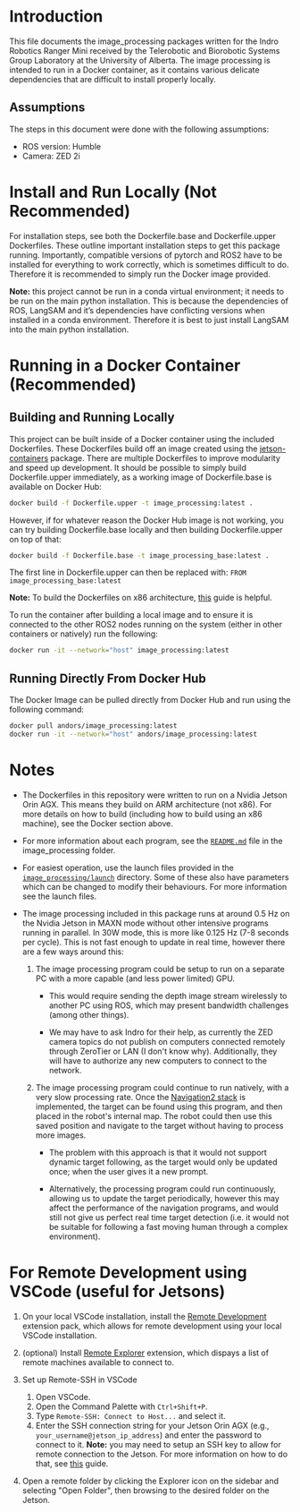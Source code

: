# Introduction

This file documents the image_processing packages written for the Indro Robotics Ranger Mini received by the Telerobotic and Biorobotic Systems Group Laboratory at the University of Alberta. The image processing is intended to run in a Docker container, as it contains various delicate dependencies that are difficult to install properly locally.

## Assumptions

The steps in this document were done with the following assumptions:

- ROS version: Humble
- Camera: ZED 2i


# Install and Run Locally (Not Recommended)

For installation steps, see both the Dockerfile.base and Dockerfile.upper Dockerfiles. These outline important installation steps to get this package running. Importantly, compatible versions of pytorch and ROS2 have to be installed for everything to work correctly, which is sometimes difficult to do. Therefore it is recommended to simply run the Docker image provided.

**Note:** this project cannot be run in a conda virtual environment; it needs to be run on the main python installation. This is because the dependencies of ROS, LangSAM and it’s dependencies have conflicting versions when installed in a conda environment. Therefore it is best to just install LangSAM into the main python installation.


# Running in a Docker Container (Recommended)

## Building and Running Locally
This project can be built inside of a Docker container using the included Dockerfiles. These Dockerfiles build off an image created using the [jetson-containers](https://github.com/dusty-nv/jetson-containers) package. There are multiple Dockerfiles to improve modularity and speed up development. It should be possible to simply build Dockerfile.upper immediately, as a working image of Dockerfile.base is available on Docker Hub:
```bash
docker build -f Dockerfile.upper -t image_processing:latest .
```
However, if for whatever reason the Docker Hub image is not working, you can try building Dockerfile.base locally and then building Dockerfile.upper on top of that:
```bash
docker build -f Dockerfile.base -t image_processing_base:latest .
```
The first line in Dockerfile.upper can then be replaced with: ```FROM image_processing_base:latest```

**Note:** To build the Dockerfiles on x86 architecture, [this](https://www.stereolabs.com/docs/docker/building-arm-container-on-x86) guide is helpful.

To run the container after building a local image and to ensure it is connected to the other ROS2 nodes running on the system (either in other containers or natively) run the following:
```bash
docker run -it --network="host" image_processing:latest
```

## Running Directly From Docker Hub
The Docker Image can be pulled directly from Docker Hub and run using the following command:
```bash
docker pull andors/image_processing:latest
docker run -it --network="host" andors/image_processing:latest
```


# Notes

- The Dockerfiles in this repository were written to run on a Nvidia Jetson Orin AGX. This means they build on ARM architecture (not x86). For more details on how to build (including how to build using an x86 machine), see the Docker section above.

- For more information about each program, see the [`README.md`](image_processing/README.md) file in the image_processing folder.

- For easiest operation, use the launch files provided in the [`image_processing/launch`](image_processing/launch) directory. Some of these also have parameters which can be changed to modify their behaviours. For more information see the launch files.

- The image processing included in this package runs at around 0.5 Hz on the Nvidia Jetson in MAXN mode without other intensive programs running in parallel. In 30W mode, this is more like 0.125 Hz (7-8 seconds per cycle). This is not fast enough to update in real time, however there are a few ways around this:

    1. The image processing program could be setup to run on a separate PC with a more capable (and less power limited) GPU.

        - This would require sending the depth image stream wirelessly to another PC using ROS, which may present bandwidth challenges (among other things).

        - We may have to ask Indro for their help, as currently the ZED camera topics do not publish on computers connected remotely through ZeroTier or LAN (I don't know why). Additionally, they will have to authorize any new computers to connect to the network.

    2. The image processing program could continue to run natively, with a very slow processing rate. Once the [Navigation2 stack](https://docs.nav2.org/index.html) is implemented, the target can be found using this program, and then placed in the robot's internal map. The robot could then use this saved position and navigate to the target without having to process more images.

        - The problem with this approach is that it would not support dynamic target following, as the target would only be updated once; when the user gives it a new prompt.

        - Alternatively, the processing program could run continuously, allowing us to update the target periodically, however this may affect the performance of the navigation programs, and would still not give us perfect real time target detection (i.e. it would not be suitable for following a fast moving human through a complex environment).


# For Remote Development using VSCode (useful for Jetsons)

1. On your local VSCode installation, install the [Remote Development](https://marketplace.visualstudio.com/items?itemName=ms-vscode-remote.vscode-remote-extensionpack) extension pack, which allows for remote development using your local VSCode installation.

2. (optional) Install [Remote Explorer](https://marketplace.visualstudio.com/items?itemName=ms-vscode.remote-explorer) extension, which dispays a list of remote machines available to connect to.

3. Set up Remote-SSH in VSCode
    1. Open VSCode.
    2. Open the Command Palette with `Ctrl+Shift+P`.
    3. Type `Remote-SSH: Connect to Host...` and select it.
    4. Enter the SSH connection string for your Jetson Orin AGX (e.g., `your_username@jetson_ip_address`) and enter the password to connect to it. **Note:** you may need to setup an SSH key to allow for remote connection to the Jetson. For more information on how to do that, see [this](https://code.visualstudio.com/docs/remote/ssh-tutorial) guide.

4. Open a remote folder by clicking the Explorer icon on the sidebar and selecting "Open Folder", then browsing to the desired folder on the Jetson.

